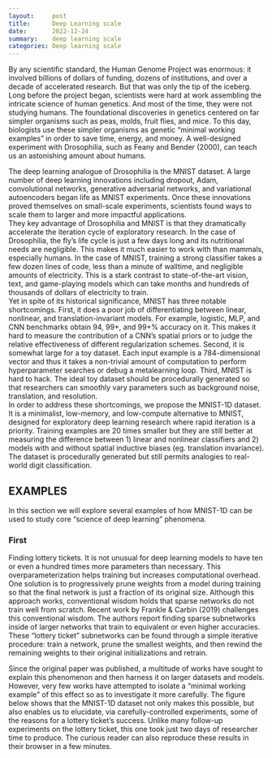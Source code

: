 ```yaml
---
layout:     post
title:      Deep Learning scale
date:       2022-12-24
summary:    deep learning scale
categories: Deep learning scale 
---
```


By any scientific standard, the Human Genome Project was enormous: it involved billions of dollars of funding, dozens of institutions, and over a decade of accelerated research. But that was only the tip of the iceberg. Long before the project began, scientists were hard at work assembling the intricate science of human genetics. And most of the time, they were not studying humans. The foundational discoveries in genetics centered on far simpler organisms such as peas, molds, fruit flies, and mice. To this day, biologists use these simpler organisms as genetic “minimal working examples” in order to save time, energy, and money. A well-designed experiment with Drosophilia, such as Feany and Bender (2000), can teach us an astonishing amount about humans.

The deep learning analogue of Drosophilia is the MNIST dataset. A large number of deep learning innovations including dropout, Adam, convolutional networks, generative adversarial networks, and variational autoencoders began life as MNIST experiments. Once these innovations proved themselves on small-scale experiments, scientists found ways to scale them to larger and more impactful applications.
<br>
They key advantage of Drosophilia and MNIST is that they dramatically accelerate the iteration cycle of exploratory research. In the case of Drosophilia, the fly’s life cycle is just a few days long and its nutritional needs are negligible. This makes it much easier to work with than mammals, especially humans. In the case of MNIST, training a strong classifier takes a few dozen lines of code, less than a minute of walltime, and negligible amounts of electricity. This is a stark contrast to state-of-the-art vision, text, and game-playing models which can take months and hundreds of thousands of dollars of electricity to train.
<br>
Yet in spite of its historical significance, MNIST has three notable shortcomings. First, it does a poor job of differentiating between linear, nonlinear, and translation-invariant models. For example, logistic, MLP, and CNN benchmarks obtain 94, 99+, and 99+% accuracy on it. This makes it hard to measure the contribution of a CNN’s spatial priors or to judge the relative effectiveness of different regularization schemes. Second, it is somewhat large for a toy dataset. Each input example is a 784-dimensional vector and thus it takes a non-trivial amount of computation to perform hyperparameter searches or debug a metalearning loop. Third, MNIST is hard to hack. The ideal toy dataset should be procedurally generated so that researchers can smoothly vary parameters such as background noise, translation, and resolution.
<br>
In order to address these shortcomings, we propose the MNIST-1D dataset. It is a minimalist, low-memory, and low-compute alternative to MNIST, designed for exploratory deep learning research where rapid iteration is a priority. Training examples are 20 times smaller but they are still better at measuring the difference between 1) linear and nonlinear classifiers and 2) models with and without spatial inductive biases (eg. translation invariance). The dataset is procedurally generated but still permits analogies to real-world digit classification.
## EXAMPLES

In this section we will explore several examples of how MNIST-1D can be used to study core “science of deep learning” phenomena.
### First
Finding lottery tickets. It is not unusual for deep learning models to have ten or even a hundred times more parameters than necessary. This overparameterization helps training but increases computational overhead. One solution is to progressively prune weights from a model during training so that the final network is just a fraction of its original size. Although this approach works, conventional wisdom holds that sparse networks do not train well from scratch. Recent work by Frankle & Carbin (2019) challenges this conventional wisdom. The authors report finding sparse subnetworks inside of larger networks that train to equivalent or even higher accuracies. These “lottery ticket” subnetworks can be found through a simple iterative procedure: train a network, prune the smallest weights, and then rewind the remaining weights to their original initializations and retrain.

Since the original paper was published, a multitude of works have sought to explain this phenomenon and then harness it on larger datasets and models. However, very few works have attempted to isolate a “minimal working example” of this effect so as to investigate it more carefully. The figure below shows that the MNIST-1D dataset not only makes this possible, but also enables us to elucidate, via carefully-controlled experiments, some of the reasons for a lottery ticket’s success. Unlike many follow-up experiments on the lottery ticket, this one took just two days of researcher time to produce. The curious reader can also reproduce these results in their browser in a few minutes.

